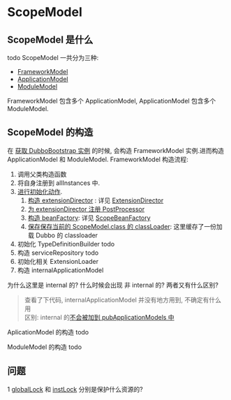 # ScopeModel

## ScopeModel 是什么
todo
ScopeModel 一共分为三种:
* [FrameworkModel](../dubbo-common/src/main/java/org/apache/dubbo/rpc/model/FrameworkModel.java#L74)
* [ApplicationModel](../dubbo-common/src/main/java/org/apache/dubbo/rpc/model/ApplicationModel.java#L100)
* [ModuleModel](../dubbo-common/src/main/java/org/apache/dubbo/rpc/model/ModuleModel.java#L54)

FrameworkModel 包含多个 ApplicationModel, ApplicationModel 包含多个 ModuleModel.    

## ScopeModel 的构造
在 [获取 DubboBootstrap 实例](../dubbo-demo/dubbo-demo-api/dubbo-demo-api-provider/src/main/java/org/apache/dubbo/demo/provider/Application.java#L48) 的时候, 会构造 FrameworkModel 实例.进而构造 ApplicationModel 和 ModuleModel. 
FrameworkModel 构造流程: 
1. 调用父类构造函数
2. 将自身注册到 allInstances 中. 
3. [进行初始化动作](../dubbo-common/src/main/java/org/apache/dubbo/rpc/model/FrameworkModel.java#L84). 
    1. [构造 extensionDirector](../dubbo-common/src/main/java/org/apache/dubbo/rpc/model/ScopeModel.java#L100) : 详见 [ExtensionDirector](ExtensionDirector.md)
    2. [为 extensionDirector 注册 PostProcessor](../dubbo-common/src/main/java/org/apache/dubbo/rpc/model/ScopeModel.java#L101)
    3. [构造 beanFactory](../dubbo-common/src/main/java/org/apache/dubbo/rpc/model/ScopeModel.java#L102): 详见 [ScopeBeanFactory](ScopeBeanFactory.md)
    4. [保存保存当前的 ScopeModel.class 的 classLoader](../dubbo-common/src/main/java/org/apache/dubbo/rpc/model/ScopeModel.java#L105): 这里缓存了一份加载 Dubbo 的 classloader 
4. 初始化 TypeDefinitionBuilder todo
5. 构造 serviceRepository todo 
6. 初始化相关 ExtensionLoader 
7. 构造 internalApplicationModel

为什么这里是 internal 的? 什么时候会出现 非 internal 的? 两者又有什么区别?
 
> 查看了下代码, internalApplicationModel 并没有地方用到, 不确定有什么用 </br> 
  区别: internal 的[不会被加到 pubApplicationModels 中](../dubbo-common/src/main/java/org/apache/dubbo/rpc/model/FrameworkModel.java#L247)

AplicationModel 的构造
todo 

ModuleModel 的构造
todo


 
## 问题
1 [globalLock](../dubbo-common/src/main/java/org/apache/dubbo/rpc/model/FrameworkModel.java#L76) 和 [instLock](../dubbo-common/src/main/java/org/apache/dubbo/rpc/model/FrameworkModel.java#L77) 分别是保护什么资源的? 
